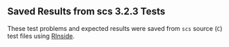 ## Saved Results from scs 3.2.3 Tests

These test problems and expected results were saved from `scs` source
(`C`) test files using
[RInside](https://cran.r-project.org/package=RInside).
